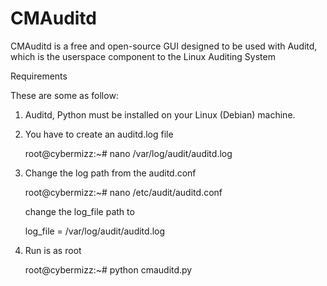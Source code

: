 # CMAuditd
CMAuditd is a free and open-source GUI designed to be used with Auditd, which is the userspace component to the Linux Auditing System


Requirements

These are some as follow:

1. Auditd, Python must be installed on your Linux (Debian) machine.
2. You have to create an auditd.log file

    root@cybermizz:~# nano /var/log/audit/auditd.log

3. Change the log path from the auditd.conf

    root@cybermizz:~# nano /etc/audit/auditd.conf

    change the log_file path to

    log_file = /var/log/audit/auditd.log

4. Run is as root

    root@cybermizz:~# python cmauditd.py
